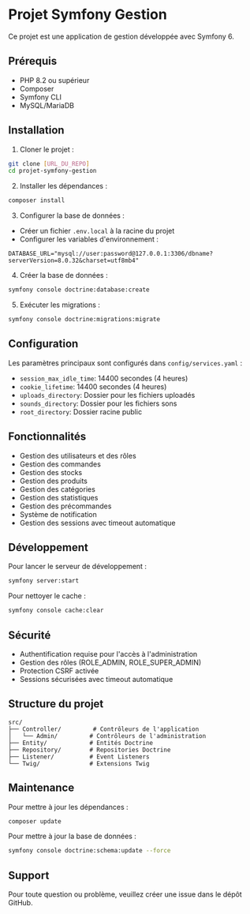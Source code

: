 # Projet Symfony Gestion

Ce projet est une application de gestion développée avec Symfony 6.

## Prérequis

- PHP 8.2 ou supérieur
- Composer
- Symfony CLI
- MySQL/MariaDB

## Installation

1. Cloner le projet :
```bash
git clone [URL_DU_REPO]
cd projet-symfony-gestion
```

2. Installer les dépendances :
```bash
composer install
```

3. Configurer la base de données :
- Créer un fichier `.env.local` à la racine du projet
- Configurer les variables d'environnement :
```env
DATABASE_URL="mysql://user:password@127.0.0.1:3306/dbname?serverVersion=8.0.32&charset=utf8mb4"
```

4. Créer la base de données :
```bash
symfony console doctrine:database:create
```

5. Exécuter les migrations :
```bash
symfony console doctrine:migrations:migrate
```

## Configuration

Les paramètres principaux sont configurés dans `config/services.yaml` :
- `session_max_idle_time`: 14400 secondes (4 heures)
- `cookie_lifetime`: 14400 secondes (4 heures)
- `uploads_directory`: Dossier pour les fichiers uploadés
- `sounds_directory`: Dossier pour les fichiers sons
- `root_directory`: Dossier racine public

## Fonctionnalités

- Gestion des utilisateurs et des rôles
- Gestion des commandes
- Gestion des stocks
- Gestion des produits
- Gestion des catégories
- Gestion des statistiques
- Gestion des précommandes
- Système de notification
- Gestion des sessions avec timeout automatique

## Développement

Pour lancer le serveur de développement :
```bash
symfony server:start
```

Pour nettoyer le cache :
```bash
symfony console cache:clear
```

## Sécurité

- Authentification requise pour l'accès à l'administration
- Gestion des rôles (ROLE_ADMIN, ROLE_SUPER_ADMIN)
- Protection CSRF activée
- Sessions sécurisées avec timeout automatique

## Structure du projet

```
src/
├── Controller/         # Contrôleurs de l'application
│   └── Admin/         # Contrôleurs de l'administration
├── Entity/            # Entités Doctrine
├── Repository/        # Repositories Doctrine
├── Listener/          # Event Listeners
└── Twig/              # Extensions Twig
```

## Maintenance

Pour mettre à jour les dépendances :
```bash
composer update
```

Pour mettre à jour la base de données :
```bash
symfony console doctrine:schema:update --force
```

## Support

Pour toute question ou problème, veuillez créer une issue dans le dépôt GitHub.
